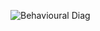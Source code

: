 ![Behavioural Diag](https://user-images.githubusercontent.com/92630239/142772551-83444c8b-897a-4d1e-847c-293709327313.png)

